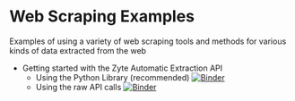 # Web Scraping Examples
Examples of using a variety of web scraping tools and methods for various kinds of data extracted from the web

- Getting started with the Zyte Automatic Extraction API
  - Using the Python Library (recommended) [![Binder](https://mybinder.org/badge_logo.svg)](https://mybinder.org/v2/gh/dlab-berkeley/web-scraping-examples/HEAD?filepath=Zyte%20Automatic%20Extraction%20Python%20Library%20API%20Example.ipynb)
  - Using the raw API calls [![Binder](https://mybinder.org/badge_logo.svg)](https://mybinder.org/v2/gh/dlab-berkeley/web-scraping-examples/HEAD?filepath=Zyte%20Automatic%20Extraction%20Raw%20API%20Example.ipynb)
